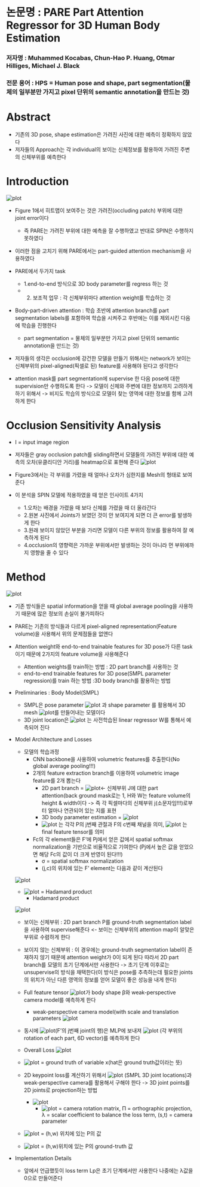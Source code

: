 # 논문명 : PARE Part Attention Regressor for 3D Human Body Estimation
### 저자명 : Muhammed Kocabas, Chun-Hao P. Huang, Otmar Hilliges, Michael J. Black

### 전문 용어 : HPS = Human pose and shape, part segmentation(물체의 일부분만 가지고 pixel 단위의 semantic annotation을 만드는 것)

# Abstract
- 기존의 3D pose, shape estimation은 가려진 사진에 대한 예측이 정확하지 않았다
- 저자들의 Approach는 각 individual의 보이는 신체정보를 활용하여 가려진 주변의 신체부위를 예측한다

# Introduction

![plot](https://user-images.githubusercontent.com/69032315/147872397-3eb83994-be5c-44fb-965b-184333605f8f.png)

- Figure 1에서 히트맵이 보여주는 것은 가려진(occluding patch) 부위에 대한 joint error이다
	- 즉 PARE는 가려진 부위에 대한 예측을 잘 수행하였고 반대로 SPIN은 수행하지 못하였다
- 이러한 점을 고치기 위해 PARE에서는 part-guided attention mechanism을 사용하였다
- PARE에서 두가지 task
	- 1.end-to-end 방식으로 3D body parameter를 regress 하는 것
	- 2. 보조적 업무 : 각 신체부위마다 attention weight를 학습하는 것
- Body-part-driven attention : 학습 초반에 attention branch를 part segmentation labels를 포함하여 학습을 시켜주고 후반에는 이를 제외시킨 다음에 학습을 진행한다
	- part segmentation = 물체의 일부분만 가지고 pixel 단위의 semantic annotation을 만드는 것)

- 저자들의 생각은 occlusion에 강건한 모델을 만들기 위해서는 network가 보이는 신체부위의 pixel-aligned(픽셀로 된) feature를 사용해야 된다고 생각한다
- attention mask를 part segmentation에 supervise 한 다음 pose에 대한 supervision만 수행하도록 한다 -> 모델이 신체와 주변에 대한 정보까지 고려하게 하기 위해서 -> 비지도 학습의 방식으로 모델이 찾는 영역에 대한 정보를 함께 고려하게 한다

# Occlusion Sensitivity Analysis
- I = input image region 
- 저자들은 gray occlusion patch를 sliding하면서 모델들의 가려진 부위에 대한 예측의 오차(유클리디안 거리)를 heatmap으로 표현해 준다 
![plot](https://user-images.githubusercontent.com/69032315/147872404-891d9fa5-22eb-4c87-a9ab-2f84a840afb1.png)

- Figure3에서는 각 부위를 가렸을 때 얼마나 오차가 심한지를 Mesh의 형태로 보여준다
- 이 분석을 SPIN 모델에 적용하였을 때 얻은 인사이트 4가지
	- 1.오차는 배경을 가렸을 때 보다 신체를 가렸을 때 더 올라간다
	- 2.원본 사진에서 Joints가 보였던 것이 안 보여지게 되면 더 큰 error를 발생하게 한다
	- 3.원래 보이지 않았던 부분을 가리면 모델이 다른 부위의 정보를 활용하여 잘 예측하게 된다
	- 4.occlusion의 영향력은 가까운 부위에서만 발생하는 것이 아니라 먼 부위에까지 영향을 줄 수 있다


# Method
![plot](https://user-images.githubusercontent.com/69032315/147872421-79691203-9123-4d8e-89d2-2b27d0e5707d.png)

- 기존 방식들은 spatial information을 얻을 때 global average pooling을 사용하기 때문에 많은 정보의 손실이 불가피하다
- PARE는 기존의 방식들과 다르게 pixel-aligned representation(Feature volume)을 사용해서 위의 문제점들을 없앤다
- Attention weight와 end-to-end trainable features for 3D pose가 다른 task이기 때문에 2가지의 feature volume을 사용해준다
	- Attention weights를 train하는 방법 : 2D part branch를 사용하는 것
	- end-to-end trainable features for 3D pose(SMPL parameter regression)를 train 하는 방법 :3D body branch를 활용하는 방법

- Preliminaries : Body Model(SMPL)
	- SMPL은 pose parameter ![plot](https://user-images.githubusercontent.com/69032315/147872426-ed2cd62d-8969-4c63-8de9-e2b0e6566623.png) 과 shape parameter  를 활용해서 3D mesh  ![plot](https://user-images.githubusercontent.com/69032315/147872430-7d90ed2a-d21c-4503-be02-c6fb4788421b.png)를 만들어내는 모델이다 
	- 3D joint location은 ![plot](https://user-images.githubusercontent.com/69032315/147872437-06424c35-71c0-45ab-bfe2-b0c1c59c52e8.png)
 는 사전학습된 linear regressor W를 통해서 예측되어 진다

- Model Architecture and Losses
	- 모델의 학습과정
		- CNN backbone을 사용하여 volumetric features를 추출한다(No global average pooling!!!)
		- 2개의 feature extraction branch를 이용하여 volumetric image feature를 2개 뽑는다
			- 2D part branch =  ![plot](https://user-images.githubusercontent.com/69032315/147872440-55c85063-7962-4a46-bd76-2eba421d312f.png)<- 신체부위 J에 대한 part attention(back ground mask로는 1, H와 W는 feature volume의 height & width이다 -> 즉 각 픽셀마다의 신체부위 j(소문자임!!!)로부터 얼마나 연관되어 있는 지를 표현
			- 3D body parameter estimation =  ![plot](https://user-images.githubusercontent.com/69032315/147872443-dc181a9e-c941-438c-b7e2-d97458304748.png)	
			- ![plot](https://user-images.githubusercontent.com/69032315/147872450-d09204ef-8722-4149-bab9-8882db173f34.png) 는 각각 P의 j번째 관절과 F의 c번째 채널을 의미, ![plot](https://user-images.githubusercontent.com/69032315/147872453-39f14a99-3b8e-47e0-ba6a-994d1d32d334.png) 는 final feature tensor를 의미
		-  Fc의 각 element들은 F’에 Pj에서 얻은 값에서 spatial softmax normalization을 기반으로 비율적으로 기여한다 (Pj에서 높은 값을 얻었으면 해당 Fc의 값이 더 크게 반영이 된다!!!)
			- σ = spatial softmax normalization
			- (j,c)의 위치에 있는 F’ element는 다음과 같이 계산된다


  ![plot](https://user-images.githubusercontent.com/69032315/147872458-27929e0c-8b72-466d-aa40-89553ae34011.png)

  - ![plot](https://user-images.githubusercontent.com/69032315/147872464-7b7893ef-ec76-477e-9db6-40ea22a47692.png) = Hadamard product
	  - Hadamard product

  ![plot](https://user-images.githubusercontent.com/69032315/147872468-0aef8039-8c34-430b-aa8e-e2ec72a7bb00.png)

	- 보이는 신체부위 : 2D part branch P를 ground-truth segmentation label을 사용하여 supervise해준다 <- 보이는 신체부위의 attention map이 알맞은 부위로 수렴하게 한다
	- 보이지 않는 신체부위 : 이 경우에는 ground-truth segmentation label이 존재하지 않기 때문에 attention weight가 0이 되게 된다 따라서 2D part branch를 모델의 초기 단계에서만 사용한다 -> 초기 단계 이후로는 unsupervise의 방식을 채택한다(이 방식은 pose를 추측하는데 필요한 joints의 위치가 아닌 다른 영역의 정보를 얻어 모델이 좋은 성능을 내게 한다)
	
	- Full feature tensor  ![plot](https://user-images.githubusercontent.com/69032315/147872478-4f12b1e0-884c-45f5-bd93-47702ccd1e40.png)가 body shape β와 weak-perspective camera model를 예측하게 한다
		- weak-perspective camera model(with scale and translation parameters  ![plot](https://user-images.githubusercontent.com/69032315/147872494-b877e2d3-591b-403c-9a0d-a6d5b9abad49.png)
	- 동시에  ![plot](https://user-images.githubusercontent.com/69032315/147872498-42908f35-8b45-4824-820c-b389c1a5aa06.png)(F’의 j번째 joint의 행)은 MLP에 보내져 ![plot](https://user-images.githubusercontent.com/69032315/147872512-05645449-66f3-49cd-aa10-17f721cdc6ac.png) (각 부위의 rotation of each part, 6D vector)를 예측하게 한다 

	- Overall Loss
  ![plot](https://user-images.githubusercontent.com/69032315/147872514-9dd23c9d-8035-4bdf-af79-689de8e12c79.png)

	-  ![plot](https://user-images.githubusercontent.com/69032315/147872520-30ff2cac-4db0-49ef-b209-2e7b41f12d9e.png) = ground truth of variable x(hat은 ground truth값이라는 뜻)
	- 2D keypoint loss를 계산하기 위해서 ![plot](https://user-images.githubusercontent.com/69032315/147872527-5e28ddc6-40e1-4544-b3fe-a786cd7990b9.png) (SMPL 3D joint locations)과 weak-perspective camera를 활용해서 구해야 한다 -> 3D joint points를 2D joints로 projection하는 방법
		-  ![plot](https://user-images.githubusercontent.com/69032315/147872534-8b8ef9d6-b8f0-4f1f-8acf-01f381f02bc6.png)
			-  ![plot](https://user-images.githubusercontent.com/69032315/147872541-1afb3c3d-825f-4bf8-af18-cd5863e27114.png) = camera rotation matrix, Π = orthographic projection, λ = scalar coefficient to balance the loss term, (s,t) = camera parameter
	-  ![plot](https://user-images.githubusercontent.com/69032315/147872545-9ced8c0c-d4a4-4798-be69-357790e9fadf.png) = (h,w) 위치에 있는 P의 값
	- ![plot](https://user-images.githubusercontent.com/69032315/147872548-713c14f5-1e83-4321-a84c-4fc6ad4996ab.png)  = (h,w)위치에 있는 P의 ground-truth 값


- Implementation Details
	- 앞에서 언급했듯이 loss term Lp은 초기 단계에서만 사용한다 나중에는 λ값을 0으로 만들어준다
	

















